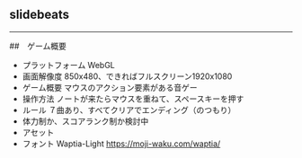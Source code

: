 ## slidebeats



---
##　ゲーム概要
- プラットフォーム WebGL
- 画面解像度 850x480、できればフルスクリーン1920x1080
- ゲーム概要 マウスのアクション要素がある音ゲー
- 操作方法 ノートが来たらマウスを重ねて、スペースキーを押す
- ルール ７曲あり、すべてクリアでエンディング（のつもり）
 - 体力制か、スコアランク制か検討中
- アセット
 - フォント Waptia-Light <https://moji-waku.com/waptia/>
